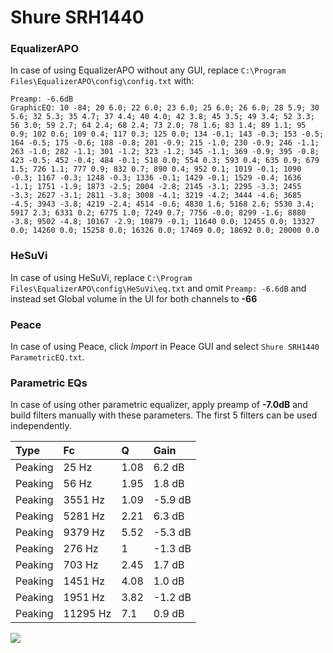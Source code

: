 # Shure SRH1440

### EqualizerAPO
In case of using EqualizerAPO without any GUI, replace `C:\Program Files\EqualizerAPO\config\config.txt`
with:
```
Preamp: -6.6dB
GraphicEQ: 10 -84; 20 6.0; 22 6.0; 23 6.0; 25 6.0; 26 6.0; 28 5.9; 30 5.6; 32 5.3; 35 4.7; 37 4.4; 40 4.0; 42 3.8; 45 3.5; 49 3.4; 52 3.3; 56 3.0; 59 2.7; 64 2.4; 68 2.4; 73 2.0; 78 1.6; 83 1.4; 89 1.1; 95 0.9; 102 0.6; 109 0.4; 117 0.3; 125 0.0; 134 -0.1; 143 -0.3; 153 -0.5; 164 -0.5; 175 -0.6; 188 -0.8; 201 -0.9; 215 -1.0; 230 -0.9; 246 -1.1; 263 -1.0; 282 -1.1; 301 -1.2; 323 -1.2; 345 -1.1; 369 -0.9; 395 -0.8; 423 -0.5; 452 -0.4; 484 -0.1; 518 0.0; 554 0.3; 593 0.4; 635 0.9; 679 1.5; 726 1.1; 777 0.9; 832 0.7; 890 0.4; 952 0.1; 1019 -0.1; 1090 -0.3; 1167 -0.3; 1248 -0.3; 1336 -0.1; 1429 -0.1; 1529 -0.4; 1636 -1.1; 1751 -1.9; 1873 -2.5; 2004 -2.8; 2145 -3.1; 2295 -3.3; 2455 -3.3; 2627 -3.1; 2811 -3.8; 3008 -4.1; 3219 -4.2; 3444 -4.6; 3685 -4.5; 3943 -3.8; 4219 -2.4; 4514 -0.6; 4830 1.6; 5168 2.6; 5530 3.4; 5917 2.3; 6331 0.2; 6775 1.0; 7249 0.7; 7756 -0.0; 8299 -1.6; 8880 -3.8; 9502 -4.8; 10167 -2.9; 10879 -0.1; 11640 0.0; 12455 0.0; 13327 0.0; 14260 0.0; 15258 0.0; 16326 0.0; 17469 0.0; 18692 0.0; 20000 0.0
```

### HeSuVi
In case of using HeSuVi, replace `C:\Program Files\EqualizerAPO\config\HeSuVi\eq.txt` and omit `Preamp:
-6.6dB` and instead set Global volume in the UI for both channels to **-66**

### Peace
In case of using Peace, click *Import* in Peace GUI and select `Shure SRH1440 ParametricEQ.txt`.

### Parametric EQs
In case of using other parametric equalizer, apply preamp of **-7.0dB** and build filters manually with
these parameters. The first 5 filters can be used independently.

| Type    | Fc       |    Q | Gain    |
|:--------|:---------|:-----|:--------|
| Peaking | 25 Hz    | 1.08 | 6.2 dB  |
| Peaking | 56 Hz    | 1.95 | 1.8 dB  |
| Peaking | 3551 Hz  | 1.09 | -5.9 dB |
| Peaking | 5281 Hz  | 2.21 | 6.3 dB  |
| Peaking | 9379 Hz  | 5.52 | -5.3 dB |
| Peaking | 276 Hz   | 1    | -1.3 dB |
| Peaking | 703 Hz   | 2.45 | 1.7 dB  |
| Peaking | 1451 Hz  | 4.08 | 1.0 dB  |
| Peaking | 1951 Hz  | 3.82 | -1.2 dB |
| Peaking | 11295 Hz | 7.1  | 0.9 dB  |

![](https://raw.githubusercontent.com/jaakkopasanen/AutoEq/master/results/headphonecom/headphonecom/Shure%20SRH1440/Shure%20SRH1440.png)
